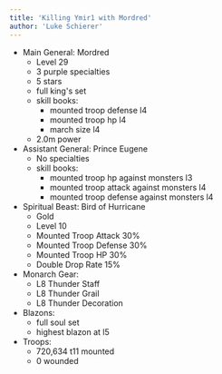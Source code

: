 ```yaml
---
title: 'Killing Ymir1 with Mordred'
author: 'Luke Schierer'
---
```


- Main General: Mordred
  - Level 29
  - 3 purple specialties
  - 5 stars
  - full king's set
  - skill books:
    - mounted troop defense l4
    - mounted troop hp l4
    - march size l4
  - 2.0m power
- Assistant General: Prince Eugene
  - No specialties
  - skill books:
    - mounted troop hp against monsters l3
    - mounted troop attack against monsters l4
    - mounted troop defense against monsters l4
- Spiritual Beast: Bird of Hurricane
  - Gold
  - Level 10
  - Mounted Troop Attack 30%
  - Mounted Troop Defense 30%
  - Mounted Troop HP 30%
  - Double Drop Rate 15%
- Monarch Gear:
  - L8 Thunder Staff
  - L8 Thunder Grail
  - L8 Thunder Decoration
- Blazons:
  - full soul set
  - highest blazon at l5
- Troops:
  - 720,634 t11 mounted
  - 0 wounded
